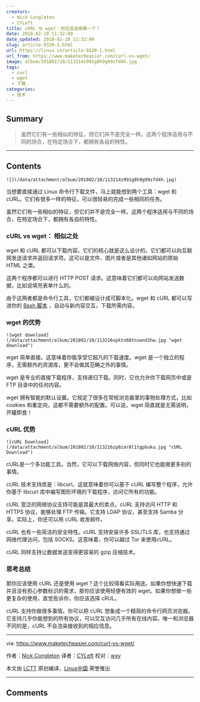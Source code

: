 ```yaml
---
creators:
  - Nick Congleton
  - CYLeft
title: cURL 与 wget：你应该选用哪一个？
date: 2018-02-10 11:32:09
date_updated: 2018-02-10 11:32:09
slug: article-9330-1.html
url: https://linux.cn/article-9330-1.html
url_from: https://www.maketecheasier.com/curl-vs-wget/
image: album/201802/10/113214z991g8h9g99zfd4h.jpg
tags:
  - curl
  - wget
  - 下载
categories:
  - 技术
---
```


## Summary

> 虽然它们有一些相似的特征，但它们并不是完全一样。这两个程序适用与不同的场合，在特定场合下，都拥有各自的特性。

***

<!-- more -->

## Contents

`![](/data/attachment/album/201802/10/113214z991g8h9g99zfd4h.jpg)`

当想要直接通过 Linux 命令行下载文件，马上就能想到两个工具：wget 和 cURL。它们有很多一样的特征，可以很轻易的完成一些相同的任务。

虽然它们有一些相似的特征，但它们并不是完全一样。这两个程序适用与不同的场合，在特定场合下，都拥有各自的特性。

### cURL vs wget： 相似之处

wget 和 cURL 都可以下载内容。它们的核心就是这么设计的。它们都可以向互联网发送请求并返回请求项。这可以是文件、图片或者是其他诸如网站的原始 HTML 之类。

这两个程序都可以进行 HTTP POST 请求。这意味着它们都可以向网站发送数据，比如说填充表单什么的。

由于这两者都是命令行工具，它们都被设计成可脚本化。wget 和 cURL 都可以写进你的 [Bash 脚本](https://www.maketecheasier.com/beginners-guide-scripting-linux/) ，自动与新内容交互，下载所需内容。

### wget 的优势

`![wget download](/data/attachment/album/201802/10/113216xpktn68tnvwnd1hw.jpg "wget download")`

wget 简单直接。这意味着你能享受它超凡的下载速度。wget 是一个独立的程序，无需额外的资源库，更不会做其范畴之外的事情。

wget 是专业的直接下载程序，支持递归下载。同时，它也允许你下载网页中或是 FTP 目录中的任何内容。

wget 拥有智能的默认设置。它规定了很多在常规浏览器里的事物处理方式，比如 cookies 和重定向，这都不需要额外的配置。可以说，wget 简直就是无需说明，开罐即食！

### cURL 优势

`![cURL Download](/data/attachment/album/201802/10/113216zp8zar8l1tgpbuku.jpg "cURL Download")`

cURL是一个多功能工具。当然，它可以下载网络内容，但同时它也能做更多别的事情。

cURL 技术支持库是：libcurl。这就意味着你可以基于 cURL 编写整个程序，允许你基于 libcurl 库中编写图形环境的下载程序，访问它所有的功能。

cURL 宽泛的网络协议支持可能是其最大的卖点。cURL 支持访问 HTTP 和 HTTPS 协议，能够处理 FTP 传输。它支持 LDAP 协议，甚至支持 Samba 分享。实际上，你还可以用 cURL 收发邮件。

cURL 也有一些简洁的安全特性。cURL 支持安装许多 SSL/TLS 库，也支持通过网络代理访问，包括 SOCKS。这意味着，你可以越过 Tor 来使用cURL。

cURL 同样支持让数据发送变得更容易的 gzip 压缩技术。

### 思考总结

那你应该使用 cURL 还是使用 wget？这个比较得看实际用途。如果你想快速下载并且没有担心参数标识的需求，那你应该使用轻便有效的 wget。如果你想做一些更复杂的使用，直觉告诉你，你应该选择 cRUL。

cURL 支持你做很多事情。你可以把 cURL 想象成一个精简的命令行网页浏览器。它支持几乎你能想到的所有协议，可以交互访问几乎所有在线内容。唯一和浏览器不同的是，cURL 不会渲染接收到的相应信息。

---

via: <https://www.maketecheasier.com/curl-vs-wget/>

作者：[Nick Congleton](https://www.maketecheasier.com/author/nickcongleton/) 译者：[CYLeft](https://github.com/CYLeft) 校对：[wxy](https://github.com/wxy)

本文由 [LCTT](https://github.com/LCTT/TranslateProject) 原创编译，[Linux中国](https://linux.cn/) 荣誉推出

***

## Comments
